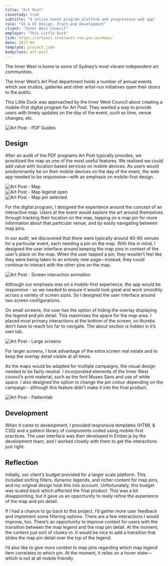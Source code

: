 ```yaml
---
title: "Art Post"
casestudy: true
subtitle: "A online event program platform and progressive web app"
role: "UX & UI Design, Front-end Development"
client: "Inner West Council"
employer: "This Little Duck"
link: https://artpost.innerwest.nsw.gov.au/maps/
date: 2017-04
template: project.jade
bodyclass: art-post
---
```


<p class="large">The Inner West is home to some of Sydney’s most vibrant independent art communities.
</p>

The Inner West’s Art Post department holds a number of annual events which see studios, galleries and other artist-run initiatives open their doors to the public.

This Little Duck was approached by the Inner West Council about creating a mobile-first digital program for Art Post. They wanted a way to provide users with timely updates on the day of the event, such as time, venue changes, etc.

<picture>
  <source srcset="/images/projects/art-post/art-post--pdf.jpg 1x, /images/projects/art-post/art-post--pdf@2x.jpg 2x">
  <img src="/images/projects/art-post/art-post--pdf.jpg" alt="Art Post - PDF Guides" class="case-study__img-inline">
</picture>

## Design

After an audit of the PDF programs Art Post typically provides, we prioritized the map as one of the most useful features. We realised we could add value with location based services on mobile devices. As users would predominantly be on their mobile devices on the day of the event, the web app needed to be responsive—with an emphasis on mobile-first design.

<div class="case-study__img-full">
  <div class="grid grid--sm">
    <div class="grid__item grid__item--2">
      <div class="device-iphone">
        <picture>
          <source srcset="/images/projects/art-post/art-post--mobile-1.jpg 1x, /images/projects/art-post/art-post--mobile-1@2x.jpg 2x">
          <img src="/images/projects/art-post/art-post--mobile-1.jpg" alt="Art Post - Map" class="img--full">
        </picture>
       </div>
    </div>
    <div class="grid__item grid__item--2">
      <div class="device-iphone">
        <picture>
          <source srcset="/images/projects/art-post/art-post--mobile-2.jpg 1x, /images/projects/art-post/art-post--mobile-2@2x.jpg 2x">
          <img src="/images/projects/art-post/art-post--mobile-2.jpg" alt="Art Post - Map legend open" class="img--full">
        </picture>
       </div>
    </div>
    <div class="grid__item grid__item--2">
      <div class="device-iphone">
        <picture>
          <source srcset="/images/projects/art-post/art-post--mobile-3.jpg 1x, /images/projects/art-post/art-post--mobile-3@2x.jpg 2x">
          <img src="/images/projects/art-post/art-post--mobile-3.jpg" alt="Art Post - Map pin selected" class="img--full">
        </picture>
       </div>
    </div>
  </div>
</div>

For the digital program, I designed the experience around the concept of an interactive map. Users at the event would explore the art around themselves through tracking their location on the map, tapping on a map pin for more information about that particular venue, and by easily navigating between map pins.

In our audit, we discovered that there were typically around 40-60 venues for a particular event, each needing a pin on the map. With this in mind, I designed the user interface around keeping the map pins in context of the user’s place on the map. When the user tapped a pin, they wouldn’t feel like they were being taken to an entirely new page—instead, they could continue to interact with the other pins on the map.

<div class="case-study__img-small">
  <div class="device-iphone">
    <img src="/images/projects/art-post/art-post--gif.gif" alt="Art Post - Screen interaction animation" class="border">
  </div>
</div>

Although our emphasis was on a mobile-first experience, the app would be responsive - so we needed to ensure it would look great and work smoothly across a variety of screen sizes. So I designed the user interface around two screen configurations.

On small screens, the user has the option of hiding the overlay displaying the legend and pin detail. This maximises the space for the map area. I placed most primary interactions at the bottom of the screen, so thumbs don’t have to reach too far to navigate. The about section is hidden in it’s own tab.

<picture>
  <source srcset="/images/projects/art-post/art-post--desktop.jpg 1x, /images/projects/art-post/art-post--desktop@2x.jpg 2x">
  <img src="/images/projects/art-post/art-post--desktop.jpg" alt="Art Post - Large screens" class="case-study__img-full device-desktop">
</picture>

For larger screens, I took advantage of the extra screen real estate and to keep the overlay detail visible at all times.

As the maps would be adapted for multiple campaigns, the visual design needed to be fairly neutral. I incorporated elements of the Inner West council’s print material, such as the font Museo Sans and use of white space. I also designed the option to change the pin colour depending on the campaign - although this feature didn’t make it into the final product.

<picture>
  <source srcset="/images/projects/art-post/art-post--patternlab.jpg 1x, /images/projects/art-post/art-post--patternlab@2x.jpg 2x">
  <img src="/images/projects/art-post/art-post--patternlab.jpg" alt="Art Post - Patternlab" class="case-study__img-inline border">
</picture>


## Development

When it came to development, I provided responsive templates (HTML & CSS) and a pattern library of components coded using mobile-first practices. The user interface was then developed in Ember.js by the development team, and I worked closely with them to get the interactions just right.

## Reflection

Initially, our client’s budget provided for a larger scale platform. This included sorting filters, dynamic legends, and richer content for map pins, and my original design took this into account. Unfortunately, this budget was scaled back which affected the final product. This was a bit disappointing, but it gave us an opportunity to really refine the experience of the map and pin detail.

If I had a chance to go back to this project, I’d gather more user feedback and implement some filtering options. There are a few interactions I would improve, too. There’s an opportunity to improve context for users with the transition between the map legend and the map pin detail. At the moment, the content just sort of clunks-in. It would be nice to add a transition that slides the map pin detail over the top of the legend.

I’d also like to give more context to map pins regarding which map legend item correlates to which pin. At the moment, it relies on a hover state—which is not at all mobile friendly.